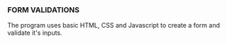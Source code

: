 ### FORM VALIDATIONS

The program uses basic HTML, CSS and Javascript to create a form and validate it's inputs.